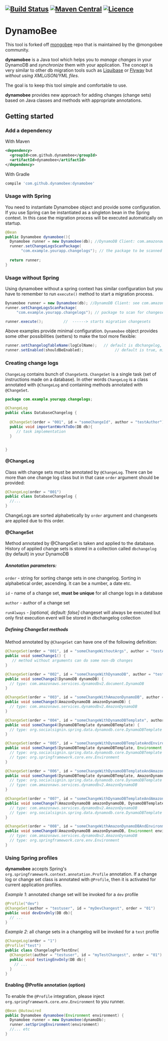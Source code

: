 [![Build Status](https://travis-ci.org/dynamobee/dynamobee.svg?branch=master)](https://travis-ci.org/dynamobee/dynamobee)  [![Maven Central](https://maven-badges.herokuapp.com/maven-central/com.github.dynamobee/dynamobee/badge.svg)](https://maven-badges.herokuapp.com/maven-central/com.github.dynamobee/dynamobee) [![Licence](https://img.shields.io/hexpm/l/plug.svg)](https://github.com/dynamobee/dynamobee/blob/master/LICENSE)
---
# DynamoBee
This tool is forked off [mongobee](https://github.com/mongobee/mongobee) repo that is maintained by the @mongobee community.

**dynamobee** is a Java tool which helps you to *manage changes* in your DynamoDB and *synchronize* them with your application.
The concept is very similar to other db migration tools such as [Liquibase](http://www.liquibase.org) or [Flyway](http://flywaydb.org) but *without using XML/JSON/YML files*.

The goal is to keep this tool simple and comfortable to use.


**dynamobee** provides new approach for adding changes (change sets) based on Java classes and methods with appropriate annotations.

## Getting started

### Add a dependency

With Maven
```xml
<dependency>
  <groupId>com.github.dynamobee</groupId>
  <artifactId>dynamobee</artifactId>
</dependency>
```
With Gradle
```groovy
compile 'com.github.dynamobee:dynamobee'
```

### Usage with Spring

You need to instantiate Dynamobee object and provide some configuration.
If you use Spring can be instantiated as a singleton bean in the Spring context. 
In this case the migration process will be executed automatically on startup.

```java
@Bean
public Dynamobee dynamobee(){
  Dynamobee runner = new Dynamobee(db); //DynamoDB Client: com.amazonaws.services.dynamodbv2.AmazonDynamoDB
  runner.setChangeLogsScanPackage(
       "com.example.yourapp.changelogs"); // the package to be scanned for changesets
  
  return runner;
}
```


### Usage without Spring
Using dynamobee without a spring context has similar configuration but you have to remember to run `execute()` method to start a migration process.

```java
Dynamobee runner = new Dynamobee(db); //DynamoDB Client: see com.amazonaws.services.dynamodbv2.AmazonDynamoDB
runner.setChangeLogsScanPackage(
     "com.example.yourapp.changelogs"); // package to scan for changesets

runner.execute();         //  ------> starts migration changesets
```

Above examples provide minimal configuration. `Dynamobee` object provides some other possibilities (setters) to make the tool more flexible:

```java
runner.setChangelogTableName(logColName);   // default is dbchangelog, collection with applied change sets
runner.setEnabled(shouldBeEnabled);              // default is true, migration won't start if set to false
```


### Creating change logs

`ChangeLog` contains bunch of `ChangeSet`s. `ChangeSet` is a single task (set of instructions made on a database). In other words `ChangeLog` is a class annotated with `@ChangeLog` and containing methods annotated with `@ChangeSet`.

```java 
package com.example.yourapp.changelogs;

@ChangeLog
public class DatabaseChangelog {
  
  @ChangeSet(order = "001", id = "someChangeId", author = "testAuthor")
  public void importantWorkToDo(DB db){
     // task implementation
  }


}
```
#### @ChangeLog

Class with change sets must be annotated by `@ChangeLog`. There can be more than one change log class but in that case `order` argument should be provided:

```java
@ChangeLog(order = "001")
public class DatabaseChangelog {
  //...
}
```
ChangeLogs are sorted alphabetically by `order` argument and changesets are applied due to this order.

#### @ChangeSet

Method annotated by @ChangeSet is taken and applied to the database. History of applied change sets is stored in a collection called `dbchangelog` (by default) in your DynamoDB

##### Annotation parameters:

`order` - string for sorting change sets in one changelog. Sorting in alphabetical order, ascending. It can be a number, a date etc.

`id` - name of a change set, **must be unique** for all change logs in a database

`author` - author of a change set

`runAlways` - _[optional, default: false]_ changeset will always be executed but only first execution event will be stored in dbchangelog collection

##### Defining ChangeSet methods
Method annotated by `@ChangeSet` can have one of the following definition:

```java
@ChangeSet(order = "001", id = "someChangeWithoutArgs", author = "testAuthor")
public void someChange1() {
   // method without arguments can do some non-db changes
}

@ChangeSet(order = "002", id = "someChangeWithDynamoDB", author = "testAuthor")
public void someChange2(DynamoDB dynamoDB) {
  // type: com.amazonaws.services.dynamodbv2.document.DynamoDB
}

@ChangeSet(order = "003", id = "someChangeWithAmazonDynamoDB", author = "testAuthor")
public void someChange3(AmazonDynamoDB amazonDynamoDB) {
  // type: com.amazonaws.services.dynamodbv2.AmazonDynamoDB
}

@ChangeSet(order = "004", id = "someChangeWithDynamoDBTemplate", author = "testAuthor")
public void someChange4(DynamoDBTemplate dynamoDBTemplate) {
  // type: org.socialsignin.spring.data.dynamodb.core.DynamoDBTemplate
}

@ChangeSet(order = "005", id = "someChangeWithDynamoDBTemplateAndEnvironment", author = "testAuthor")
public void someChange5(DynamoDBTemplate dynamoDBTemplate, Environment environment) {
  // type: org.socialsignin.spring.data.dynamodb.core.DynamoDBTemplate
  // type: org.springframework.core.env.Environment
}

@ChangeSet(order = "006", id = "someChangeWithDynamoDBTemplateAndAmazonDynamoDB", author = "testAuthor")
public void someChange6(DynamoDBTemplate dynamoDBTemplate, AmazonDynamoDB amazonDynamoDB) {
  // type: org.socialsignin.spring.data.dynamodb.core.DynamoDBTemplate
  // type: com.amazonaws.services.dynamodbv2.AmazonDynamoDB
}

@ChangeSet(order = "007", id = "someChangeWithDynamoDBTemplateAndAmazonDynamoDB", author = "testAuthor")
public void someChange7(AmazonDynamoDB amazonDynamoDB, DynamoDBTemplate dynamoDBTemplate) {
  // type: com.amazonaws.services.dynamodbv2.AmazonDynamoDB
  // type: org.socialsignin.spring.data.dynamodb.core.DynamoDBTemplate
}

@ChangeSet(order = "008", id = "someChangeWithAmazonDynamoDBAndEnvironment", author = "testAuthor")
public void someChange8(AmazonDynamoDB amazonDynamoDB, Environment environment) {
  // type: com.amazonaws.services.dynamodbv2.AmazonDynamoDB
  // type: org.springframework.core.env.Environment
}

```

### Using Spring profiles
     
**dynamobee** accepts Spring's `org.springframework.context.annotation.Profile` annotation. If a change log or change set class is annotated  with `@Profile`, 
then it is activated for current application profiles.

_Example 1_: annotated change set will be invoked for a `dev` profile
```java
@Profile("dev")
@ChangeSet(author = "testuser", id = "myDevChangest", order = "01")
public void devEnvOnly(DB db){
  // ...
}
```
_Example 2_: all change sets in a changelog will be invoked for a `test` profile
```java
@ChangeLog(order = "1")
@Profile("test")
public class ChangelogForTestEnv{
  @ChangeSet(author = "testuser", id = "myTestChangest", order = "01")
  public void testingEnvOnly(DB db){
    // ...
  } 
}
```

#### Enabling @Profile annotation (option)
      
To enable the `@Profile` integration, please inject `org.springframework.core.env.Environment` to you runner.

```java      
@Bean @Autowired
public Dynamobee dynamobee(Environment environment) {
  Dynamobee runner = new Dynamobee(dynamoDb);
  runner.setSpringEnvironment(environment)
  //... etc
}
```

